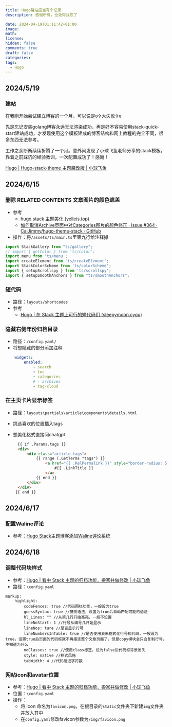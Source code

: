 ```yaml
---
title: Hugo建站应当有个记录
description: 感谢所有，也免得我忘了

date: 2024-04-19T01:11:42+01:00
image: 
math: 
license: 
hidden: false
comments: true
draft: false
categories: 
tags:
  - Hugo
---
```

## 2024/5/19
### 建站

在我刚开始尝试建立博客的一个月，可以说是ʚ✞大失败✞ɞ

先是忘记安装golang博客永远无法渲染成功，再是好不容易使用stack-quick-start建站成功，才发现使用这个模板建成的博客结构和网上教程的完全不同，很多东西无法参考。

工作之余断断续续折腾了一个月。意外间发现了小球飞鱼老师分享的stack模板，靠着之前踩坑的经验教训，一次配置成功了！感谢！

[Hugo | Hugo-stack-theme 主题魔改版 | 小球飞鱼](https://mantyke.icu/posts/2022/stack-theme-mod/)

## 2024/6/15
### 删除 RELATED CONTENTS 文章图片的颜色遮盖

- 参考 
  - [hugo stack 主题美化 (yelleis.top)](https://yelleis.top/p/61fdb627/) 
  - [如何取消Archive页面中对Categories图片的颜色修正 · Issue #364 · CaiJimmy/hugo-theme-stack · GitHub](https://github.com/CaiJimmy/hugo-theme-stack/issues/364)
- 操作：将`/assets/ts/main.ts`里第九行给注释掉
  
```ts
import StackGallery from "ts/gallery";
// import { getColor } from 'ts/color';
import menu from 'ts/menu';
import createElement from 'ts/createElement';
import StackColorScheme from 'ts/colorScheme';
import { setupScrollspy } from 'ts/scrollspy';
import { setupSmoothAnchors } from "ts/smoothAnchors";
```

### 短代码

- 路径：`layouts/shortcodes`
- 参考 
  - [Hugo | 在 Stack 主题上可行的短代码们 (sleepymoon.cyou)](https://www.sleepymoon.cyou/2023/hugo-shortcodes/#%E6%91%98%E5%BD%95%E5%BC%95%E7%94%A8)

### 隐藏右侧年份归档目录
- 路径：`/config.yaml/`
- 将想隐藏的部分添加注释
  
```yaml
    widgets:
        enabled:
            - search
            - toc
            - categories
            # - archives
            - tag-cloud
```

### 在主页卡片显示标签
- 路径：`layouts\partials\article\components\details.html`
- 挑选喜欢的位置插入tags
- 想美化格式直接问chatgpt
  
  ```html
    {{ if .Params.tags }}
    <div>
        <div class="article-tags">
            {{ range (.GetTerms "tags") }}
                <a href="{{ .RelPermalink }}" style="border-radius: 50px;padding: 2px 8px; display: inline-block;margin-right: 5px; margin-bottom: 5px; border: 1px solid;">
                    #{{ .LinkTitle }}
                </a>
            {{ end }}
        </div>
    </div>
   {{ end }}
  ```

## 2024/6/17

### 配置Waline评论
- 参考：[Hugo Stack主题博客添加Waline评论系统](https://limuran.top/p/hugo-stack%E4%B8%BB%E9%A2%98%E5%8D%9A%E5%AE%A2%E6%B7%BB%E5%8A%A0waline%E8%AF%84%E8%AE%BA%E7%B3%BB%E7%BB%9F/)

## 2024/6/18

### 调整代码块样式
- 参考：[Hugo | 看中 Stack 主题的归档功能，搬家并做修改 | 小球飞鱼](https://mantyke.icu/posts/2021/f9f0ec87/#%E8%B0%83%E6%95%B4%E4%BB%A3%E7%A0%81%E5%9D%97%E6%A0%B7%E5%BC%8F)
- 路径：`\config.yaml`

```
markup:
	highlight:
		codeFences: true //代码围栏功能，一般设为true
		guessSyntax: true //猜测语法，设置为true后自动匹配可能的语法
		hl_Lines: "" //从第几行开始高亮，一般不设置
		lineNoStart: 1 //行号从编号几开始显示
		lineNos: ture //是否显示行号
		lineNumbersInTable: true //是否使用表来格式化行号和代码，一般设为true，设置true后页面的代码框就不再接连整个文章页面了，但是copy模块会只会复制行号，不知道为什么
		noClasses: true //使用class标签，设为false后代码框背景消失
		style: native //样式风格
		tabWidth: 4 //代码缩进字符数
```

### 网站icon和avatar位置
- 参考：[Hugo | 看中 Stack 主题的归档功能，搬家并做修改 | 小球飞鱼](https://mantyke.icu/posts/2021/f9f0ec87/#%E8%B0%83%E6%95%B4%E4%BB%A3%E7%A0%81%E5%9D%97%E6%A0%B7%E5%BC%8F)
- 位置：`\config.yaml`
- 操作：
  - 将 Icon 命名为`favicon.png`，在根目录的`static`文件夹下新建`img`文件夹并放入其中
  - 在`config.yaml`修改favicon参数为`/img/favicon.png`

